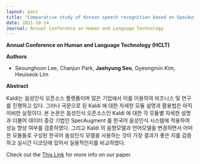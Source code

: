 ```yaml
---
layout: post
title: "Comparative study of Korean speech recognition based on SpecAugment and Kaldi (HCLT 2021)"
date: 2021-10-14
Journal: Annual Conference on Human and Language Technology 
---
```

**Annual Conference on Human and Language Technology (HCLT)** 

**Authors**

- Seounghoon Lee, Chanjun Park, **Jaehyung Seo**, Gyeongmin Kim, Heuiseok Lim

**Abstract**

Kaldi는 음성인식 오픈소스 플랫폼이며 많은 기업에서 이를 이용하여 비즈니스 및 연구를 진행하고 있다. 그러나 국문으로 된 Kaldi 에 대한 자세한 모듈 설명과 활용법은 아직 미비한 실정이다. 본 논문은 음성인식 오픈소스인 Kaldi 에 대한 각 모듈별 자세한 설명과 더불어 데이터 증강 기법인 SpecAugment 를 한국어 음성인식 시스템에 적용하여 성능 향상 여부를 검증하였다. 그리고 Kaldi 의 음향모델과 언어모델을 변경하면서 어떠한 모듈들로 구성된 한국어 음성인식 모델을 사용하는 것이 가장 결과가 좋은 지를 검증하고 실시간 디코딩에 있어서 실용적인지를 비교하였다.

Check out the [This Link][DOI] for more info on our paper. 

[DOI]: https://koreascience.kr/article/CFKO202130060567802.page
[jekyll-gh]: https://github.com/jekyll/jekyll
